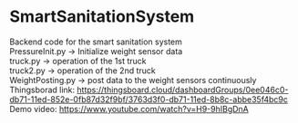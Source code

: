 # SmartSanitationSystem
Backend code for the smart sanitation system  
PressureInit.py -> Initialize weight sensor data  
truck.py -> operation of the 1st truck  
truck2.py -> operation of the 2nd truck  
WeightPosting.py -> post data to the weight sensors continuously
Thingsborad link: https://thingsboard.cloud/dashboardGroups/0ee046c0-db71-11ed-852e-0fb87d32f9bf/3763d3f0-db71-11ed-8b8c-abbe35f4bc9c  
Demo video: https://www.youtube.com/watch?v=H9-9hIBgDnA
